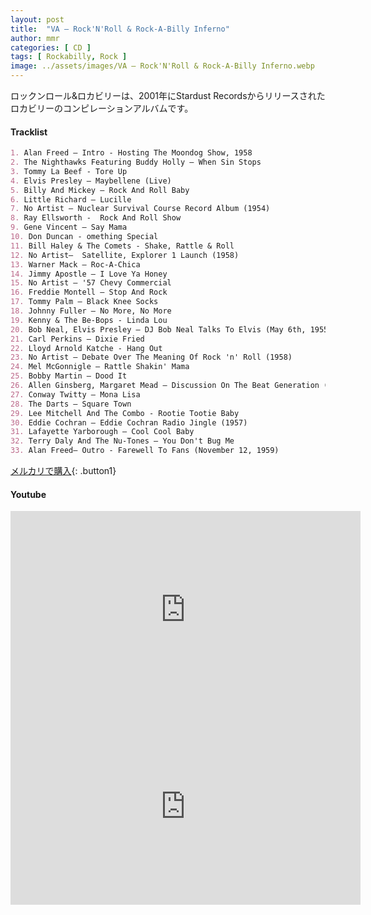 ```yaml
---
layout: post
title:  "VA – Rock'N'Roll & Rock-A-Billy Inferno"
author: mmr
categories: [ CD ]
tags: [ Rockabilly, Rock ]
image: ../assets/images/VA – Rock'N'Roll & Rock-A-Billy Inferno.webp
---
```


ロックンロール&ロカビリーは、2001年にStardust Recordsからリリースされたロカビリーのコンピレーションアルバムです。

#### Tracklist
```md
1. Alan Freed – Intro - Hosting The Moondog Show, 1958
2. The Nighthawks Featuring Buddy Holly – When Sin Stops
3. Tommy La Beef - Tore Up
4. Elvis Presley – Maybellene (Live)
5. Billy And Mickey – Rock And Roll Baby
6. Little Richard – Lucille
7. No Artist – Nuclear Survival Course Record Album (1954)
8. Ray Ellsworth -	Rock And Roll Show
9. Gene Vincent – Say Mama
10. Don Duncan - omething Special
11. Bill Haley & The Comets - Shake, Rattle & Roll
12. No Artist–	Satellite, Explorer 1 Launch (1958)
13. Warner Mack – Roc-A-Chica
14. Jimmy Apostle – I Love Ya Honey
15. No Artist – '57 Chevy Commercial
16. Freddie Montell – Stop And Rock
17. Tommy Palm – Black Knee Socks
18. Johnny Fuller –	No More, No More
19. Kenny & The Be-Bops - Linda Lou
20. Bob Neal, Elvis Presley – DJ Bob Neal Talks To Elvis (May 6th, 1955)
21. Carl Perkins – Dixie Fried
22. Lloyd Arnold Katche - Hang Out
23. No Artist – Debate Over The Meaning Of Rock 'n' Roll (1958)
24. Mel McGonnigle – Rattle Shakin' Mama
25. Bobby Martin – Dood It
26. Allen Ginsberg, Margaret Mead – Discussion On The Beat Generation (1959)
27. Conway Twitty – Mona Lisa
28. The Darts – Square Town
29. Lee Mitchell And The Combo - Rootie Tootie Baby
30. Eddie Cochran – Eddie Cochran Radio Jingle (1957)
31. Lafayette Yarborough – Cool Cool Baby
32. Terry Daly And The Nu-Tones – You Don't Bug Me
33. Alan Freed–	Outro - Farewell To Fans (November 12, 1959)

```

[メルカリで購入](https://jp.mercari.com/item/m19308591252?afid=6142608987){: .button1}

#### Youtube
<iframe width="560" height="315" src="https://www.youtube.com/embed/K4fNqoHzeO4?si=3c28NhuHY7oi2cwa" title="YouTube video player" frameborder="0" allow="accelerometer; autoplay; clipboard-write; encrypted-media; gyroscope; picture-in-picture; web-share" referrerpolicy="strict-origin-when-cross-origin" allowfullscreen></iframe>

<iframe width="560" height="315" src="https://www.youtube.com/embed/FRJaqllMoA8?si=EH1d5bwmuIMqF_Bb" title="YouTube video player" frameborder="0" allow="accelerometer; autoplay; clipboard-write; encrypted-media; gyroscope; picture-in-picture; web-share" referrerpolicy="strict-origin-when-cross-origin" allowfullscreen></iframe>